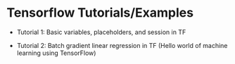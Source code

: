 # Tensorflow Tutorials/Examples

- Tutorial 1: Basic variables, placeholders, and session in TF

- Tutorial 2: Batch gradient linear regression in TF (Hello world of machine learning using TensorFlow)


